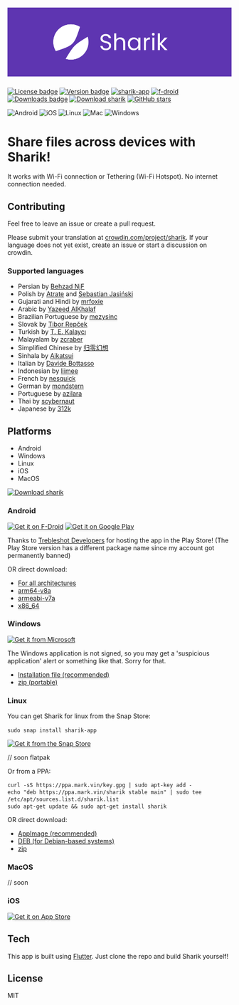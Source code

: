 # ![App logo](media/banner.png)
[![License badge](https://img.shields.io/github/license/marchellodev/sharik)](https://github.com/marchellodev/sharik/blob/master/LICENSE)
[![Version badge](https://img.shields.io/github/v/release/marchellodev/sharik)](https://github.com/marchellodev/sharik/releases)
[![sharik-app](https://snapcraft.io/sharik-app/badge.svg)](https://snapcraft.io/sharik-app)
[![f-droid](https://img.shields.io/f-droid/v/dev.marchello.sharik)](https://f-droid.org/en/packages/dev.marchello.sharik)
[![Downloads badge](https://img.shields.io/github/downloads/marchellodev/sharik/total)](https://github.com/marchellodev/sharik/releases)
[![Download sharik](https://img.shields.io/sourceforge/dt/sharik.svg)](https://sourceforge.net/projects/sharik/files/latest/download)
[![GitHub stars](https://img.shields.io/github/stars/marchellodev/sharik?style=social)](https://github.com/marchellodev/sharik/stargazers)

![Android](https://img.shields.io/badge/OS-Android-informational?logo=Android)
![iOS](https://img.shields.io/badge/OS-IOS-informational?logo=apple)
![Linux](https://img.shields.io/badge/OS-Linux-informational?logo=linux)
![Mac](https://img.shields.io/badge/OS-Mac-informational?logo=apple)
![Windows](https://img.shields.io/badge/OS-Windows-informational?logo=windows)

# Share files across devices with Sharik!

It works with Wi-Fi connection or Tethering (Wi-Fi Hotspot). No internet connection needed.


## Contributing
Feel free to leave an issue or create a pull request.

Please submit your translation at [crowdin.com/project/sharik](https://crowdin.com/project/sharik). If your language does not yet exist, create an issue or start a discussion on crowdin.

### Supported languages

- Persian by [Behzad NjF](https://github.com/behzad-njf)
- Polish by [Atrate](https://github.com/Atrate) and [Sebastian Jasiński](https://crowdin.com/profile/princenorris)
- Gujarati and Hindi by [mrfoxie](https://github.com/mrfoxie)
- Arabic by [Yazeed AlKhalaf](https://github.com/YazeedAlKhalaf)
- Brazilian Portuguese by [mezysinc](https://github.com/mezysinc)
- Slovak by [Tibor Repček](https://github.com/tiborepcek)
- Turkish by [T. E. Kalaycı](https://github.com/tekrei)
- Malayalam by [zcraber](https://github.com/zcraber)
- Simplified Chinese by [归零幻想](https://github.com/zerofancy)
- Sinhala by [Aikatsui](https://github.com/Aikatsui)
- Italian by [Davide Bottasso](https://github.com/DavideBottasso)
- Indonesian by [liimee](https://github.com/liimee)
- French by [nesquick](https://twitter.com/mamanamgae)
- German by [mondstern](https://github.com/mondlicht-und-sterne)
- Portuguese by [azilara](https://crowdin.com/profile/azilara)
- Thai by [scybernaut](https://github.com/scybernaut)
- Japanese by [312k](https://github.com/312k)

## Platforms
- Android
- Windows
- Linux
- iOS
- MacOS

[![Download sharik](https://a.fsdn.com/con/app/sf-download-button)](https://sourceforge.net/projects/sharik/files/v3.1/)


### Android
<a href='https://f-droid.org/en/packages/dev.marchello.sharik'><img alt='Get it on F-Droid' src='https://gitlab.com/fdroid/artwork/-/raw/master/badge/get-it-on-en-us.png' width="200"/></a>
<a href='https://play.google.com/store/apps/details?id=dev.monora.sharik'><img alt='Get it on Google Play' src='https://play.google.com/intl/en_us/badges/static/images/badges/en_badge_web_generic.png' width="200"/></a>

Thanks to [Trebleshot Developers](https://github.com/trebleshot) for hosting the app in the Play Store! (The Play Store version has a different package name since my account got permanently banned)

OR direct download:
- [For all architectures](https://github.com/marchellodev/sharik/releases/download/v3.1/sharik_v3.1_android.apk)
- [arm64-v8a](https://github.com/marchellodev/sharik/releases/download/v3.1/sharik_v3.1_android_arm64_v8a.apk)
- [armeabi-v7a](https://github.com/marchellodev/sharik/releases/download/v3.1/sharik_v3.1_android_armeabi_v7a.apk)
- [x86_64](https://github.com/marchellodev/sharik/releases/download/v3.1/sharik_v3.1_android_x86_64.apk)


### Windows
<a href='//www.microsoft.com/store/apps/9NGCLB7JSPR9?cid=storebadge&ocid=badge'><img src='https://developer.microsoft.com/ru-ru/store/badges/images/English_get-it-from-MS.png' alt='Get it from Microsoft' width='200'/></a>


The Windows application is not signed, so you may get a 'suspicious application' alert or something like that. Sorry for that.

- [Installation file (recommended)](https://github.com/marchellodev/sharik/releases/download/v3.1/sharik_v3.1_windows.msi)
- [zip (portable)](https://github.com/marchellodev/sharik/releases/download/v3.1/sharik_v3.1_windows.zip)


### Linux

You can get Sharik for linux from the Snap Store:

```sudo snap install sharik-app```

[![Get it from the Snap Store](https://snapcraft.io/static/images/badges/en/snap-store-black.svg)](https://snapcraft.io/sharik-app)

// soon flatpak

Or from a PPA:

```shell
curl -sS https://ppa.mark.vin/key.gpg | sudo apt-key add - 
echo "deb https://ppa.mark.vin/sharik stable main" | sudo tee /etc/apt/sources.list.d/sharik.list
sudo apt-get update && sudo apt-get install sharik
```

OR direct download:
- [AppImage (recommended)](https://github.com/marchellodev/sharik/releases/download/v3.1/sharik_v3.1_linux.AppImage)
- [DEB (for Debian-based systems)](https://github.com/marchellodev/sharik/releases/download/v3.1/sharik_v3.1_linux.deb)
- [zip](https://github.com/marchellodev/sharik/releases/download/v3.1/sharik_v3.1_linux.zip)


### MacOS
// soon

### iOS

<a href='https://apps.apple.com/app/id1531473857'><img alt='Get it on App Store' src='https://linkmaker.itunes.apple.com/en-us/badge-lrg.svg?releaseDate=2019-10-03&kind=iossoftware&bubble=ios_apps' width="200"/></a>


## Tech
This app is built using [Flutter](https://flutter.dev). Just clone the repo and build Sharik yourself!

## License
MIT
